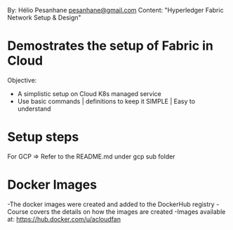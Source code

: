 By: Hélio Pesanhane  pesanhane@gmail.com
Content: "Hyperledger Fabric Network Setup & Design"


Demostrates the setup of Fabric in Cloud
========================================
Objective:
+ A simplistic setup on Cloud K8s managed service
+ Use basic commands | definitions to keep it SIMPLE | Easy to understand

Setup steps
===========
For GCP => Refer to the README.md under gcp sub folder

Docker Images
=============
-The docker images were created and added to the DockerHub registry
-Course covers the details on how the images are created
-Images available at:
    https://hub.docker.com/u/acloudfan
